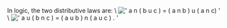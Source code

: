 In logic, the two distributive laws are: \\
![' a n ( b u c ) = ( a n b ) u ( a n c) '](../dictionary/equation_images/638.1..png)
\\
![' a u ( b n c ) = ( a u b ) n ( a u c ) . '](../dictionary/equation_images/638.2..png)
